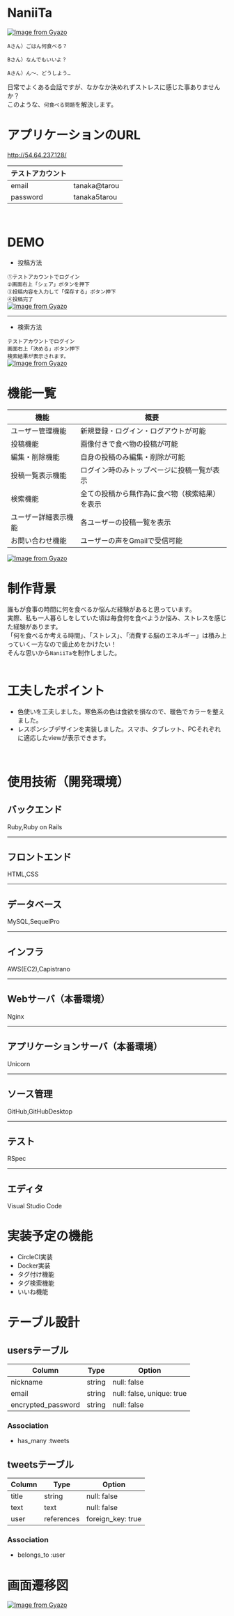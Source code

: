 # NaniiTa
[![Image from Gyazo](https://i.gyazo.com/f4388e80b2f1cd7cbdac3fa39513b268.jpg)](https://gyazo.com/f4388e80b2f1cd7cbdac3fa39513b268)

```
Aさん）ごはん何食べる？

Bさん）なんでもいいよ？

Aさん）ん〜、どうしよう…
```
日常でよくある会話ですが、なかなか決めれずストレスに感じた事ありませんか？<br>
このような、`何食べる問題`を解決します。<br>

# アプリケーションのURL

http://54.64.237.128/

| テストアカウント | |
| - | - |
| email | tanaka@tarou |
| password | tanaka5tarou |
<br>

# DEMO
- 投稿方法

`①テストアカウントでログイン`<br>
`②画面右上「シェア」ボタンを押下`<br>
`③投稿内容を入力して「保存する」ボタン押下`<br>
`④投稿完了`<br>
 [![Image from Gyazo](https://i.gyazo.com/c4a6d9e3488f9015b63ea0d10de59a56.gif)](https://gyazo.com/c4a6d9e3488f9015b63ea0d10de59a56)

---
- 検索方法

`テストアカウントでログイン`<br>
`画面右上「決める」ボタン押下`<br>
`検索結果が表示されます。`<br>
[![Image from Gyazo](https://i.gyazo.com/837ea779aa9b2eabd821a474196da778.gif)](https://gyazo.com/837ea779aa9b2eabd821a474196da778)

# 機能一覧

| 機能 | 概要 |
| - | - |
| ユーザー管理機能 | 新規登録・ログイン・ログアウトが可能 |
| 投稿機能 | 画像付きで食べ物の投稿が可能 |
| 編集・削除機能 | 自身の投稿のみ編集・削除が可能 |
| 投稿一覧表示機能 | ログイン時のみトップページに投稿一覧が表示 |
| 検索機能 | 全ての投稿から無作為に食べ物（検索結果）を表示 |
| ユーザー詳細表示機能 | 各ユーザーの投稿一覧を表示 |
| お問い合わせ機能 | ユーザーの声をGmailで受信可能 |<br>
[![Image from Gyazo](https://i.gyazo.com/5d3510e2fc18839c4158d40d0f25e764.png)](https://gyazo.com/5d3510e2fc18839c4158d40d0f25e764)

# 制作背景

誰もが食事の時間に何を食べるか悩んだ経験があると思っています。<br>
実際、私も一人暮らしをしていた頃は毎食何を食べようか悩み、ストレスを感じた経験があります。<br>
「何を食べるか考える時間」、「ストレス」、「消費する脳のエネルギー」は積み上っていく一方なので歯止めをかけたい！<br>
そんな思いから`NaniiTa`を制作しました。<br>
<br>

# 工夫したポイント

- 色使いを工夫しました。寒色系の色は食欲を損なので、暖色でカラーを整えました。<br>
- レスポンシブデザインを実装しました。スマホ、タブレット、PCそれぞれに適応したviewが表示できます。<br>
<br>

# 使用技術（開発環境）

## バックエンド

Ruby,Ruby on Rails

---
## フロントエンド

HTML,CSS

---
## データベース

MySQL,SequelPro

---
## インフラ

AWS(EC2),Capistrano

---
## Webサーバ（本番環境）

Nginx

---
## アプリケーションサーバ（本番環境）

Unicorn

---
## ソース管理

GitHub,GitHubDesktop

---
## テスト

RSpec

---
## エディタ

Visual Studio Code

# 実装予定の機能

- CircleCI実装
- Docker実装
- タグ付け機能
- タグ検索機能
- いいね機能

# テーブル設計

## usersテーブル
|  Column              |  Type     |  Option                     |
|  ------------------  |  -------  |  -------------------------  |
|  nickname            |  string   |  null: false                |
|  email               |  string   |  null: false, unique: true  |
|  encrypted_password  |  string   |  null: false                |

### Association
- has_many :tweets


## tweetsテーブル
|  Column              |  Type        |  Option                     |
|  ------------------  |  ----------  |  -------------------------  |
|  title               |  string      |  null: false                |
|  text                |  text        |  null: false                |
|  user                |  references  |  foreign_key: true          |

### Association
- belongs_to :user

# 画面遷移図

[![Image from Gyazo](https://i.gyazo.com/7497b2616a6d8b0aefc53e8fa34508a3.png)](https://gyazo.com/7497b2616a6d8b0aefc53e8fa34508a3)
